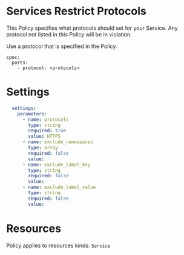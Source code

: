 # Services Restrict Protocols

This Policy specifies what protocols should set for your Service. Any protocol not listed in this Policy will be in violation. 


Use a protocol that is specified in the Policy. 
```
spec:
  ports:
    - protocol: <protocols>
```


# Settings
```yaml
  settings:
    parameters:
      - name: protocols
        type: string
        required: true
        value: HTTPS
      - name: exclude_namespaces
        type: array
        required: false
        value:
      - name: exclude_label_key
        type: string
        required: false
        value:
      - name: exclude_label_value
        type: string
        required: false
        value:
```

# Resources
Policy applies to resources kinds:
`Service`
